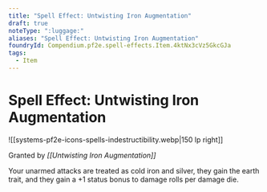 ```yaml
---
title: "Spell Effect: Untwisting Iron Augmentation"
draft: true
noteType: ":luggage:"
aliases: "Spell Effect: Untwisting Iron Augmentation"
foundryId: Compendium.pf2e.spell-effects.Item.4ktNx3cVz5GkcGJa
tags:
  - Item
---
```


# Spell Effect: Untwisting Iron Augmentation
![[systems-pf2e-icons-spells-indestructibility.webp|150 lp right]]

Granted by _[[Untwisting Iron Augmentation]]_

Your unarmed attacks are treated as cold iron and silver, they gain the earth trait, and they gain a +1 status bonus to damage rolls per damage die.
